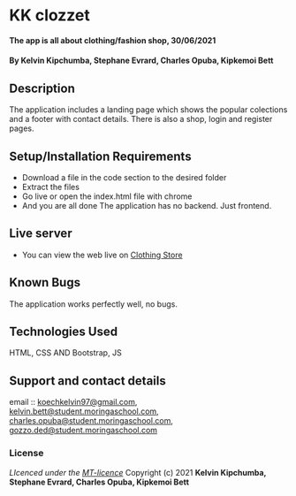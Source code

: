 # KK clozzet
#### The app is all about clothing/fashion shop, 30/06/2021
#### **By Kelvin Kipchumba, Stephane Evrard, Charles Opuba, Kipkemoi Bett**
## Description
The application includes a  landing page which shows the popular colections and a footer with contact details. 
There is also a shop, login and register pages.
## Setup/Installation Requirements
* Download a file in the code section to the desired folder
* Extract the files
* Go live or open the index.html file with chrome
* And you are all done
The application has no backend. Just frontend.
## Live server
* You can view the web live on [Clothing Store](https://k-koech.github.io/Clothing-Store/)
## Known Bugs
The application works perfectly well, no bugs.
## Technologies Used
HTML, CSS AND Bootstrap, JS
## Support and contact details
email :: koechkelvin97@gmail.com, kelvin.bett@student.moringaschool.com, charles.opuba@student.moringaschool.com, gozzo.ded@student.moringaschool.com
### License
*LIcenced under the [MT-licence](https://github.com/k-koech/Clothing-Store/blob/master/LICENCE.md)*
Copyright (c) 2021 **Kelvin Kipchumba, Stephane Evrard, Charles Opuba, Kipkemoi Bett**
  
